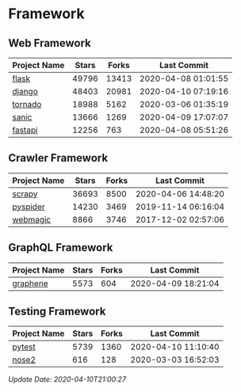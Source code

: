 # Framework

## Web Framework

| Project Name | Stars | Forks | Last Commit |
| ------------ | ----- | ----- | ----------- |
| [flask](https://github.com/pallets/flask) | 49796 | 13413 | 2020-04-08 01:01:55 |
| [django](https://github.com/django/django) | 48403 | 20981 | 2020-04-10 07:19:16 |
| [tornado](https://github.com/tornadoweb/tornado) | 18988 | 5162 | 2020-03-06 01:35:19 |
| [sanic](https://github.com/huge-success/sanic) | 13666 | 1269 | 2020-04-09 17:07:07 |
| [fastapi](https://github.com/tiangolo/fastapi) | 12256 | 763 | 2020-04-08 05:51:26 |

## Crawler Framework

| Project Name | Stars | Forks | Last Commit |
| ------------ | ----- | ----- | ----------- |
| [scrapy](https://github.com/scrapy/scrapy) | 36693 | 8500 | 2020-04-06 14:48:20 |
| [pyspider](https://github.com/binux/pyspider) | 14230 | 3469 | 2019-11-14 06:16:04 |
| [webmagic](https://github.com/code4craft/webmagic) | 8866 | 3746 | 2017-12-02 02:57:06 |

## GraphQL Framework

| Project Name | Stars | Forks | Last Commit |
| ------------ | ----- | ----- | ----------- |
| [graphene](https://github.com/graphql-python/graphene) | 5573 | 604 | 2020-04-09 18:21:04 |

## Testing Framework

| Project Name | Stars | Forks | Last Commit |
| ------------ | ----- | ----- | ----------- |
| [pytest](https://github.com/pytest-dev/pytest) | 5739 | 1360 | 2020-04-10 11:10:40 |
| [nose2](https://github.com/nose-devs/nose2) | 616 | 128 | 2020-03-03 16:52:03 |

*Update Date: 2020-04-10T21:00:27*